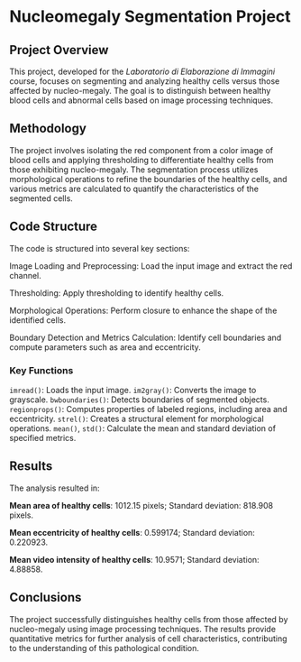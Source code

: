 # Nucleomegaly Segmentation Project

## Project Overview

This project, developed for the *Laboratorio di Elaborazione di Immagini* course, focuses on segmenting and analyzing healthy cells versus those affected by nucleo-megaly. The goal is to distinguish between healthy blood cells and abnormal cells based on image processing techniques.

## Methodology

The project involves isolating the red component from a color image of blood cells and applying thresholding to differentiate healthy cells from those exhibiting nucleo-megaly. The segmentation process utilizes morphological operations to refine the boundaries of the healthy cells, and various metrics are calculated to quantify the characteristics of the segmented cells.

## Code Structure

The code is structured into several key sections:

Image Loading and Preprocessing: Load the input image and extract the red channel.

Thresholding: Apply thresholding to identify healthy cells.

Morphological Operations: Perform closure to enhance the shape of the identified cells.

Boundary Detection and Metrics Calculation: Identify cell boundaries and compute parameters such as area and eccentricity.

### Key Functions

`imread()`: Loads the input image.
`im2gray()`: Converts the image to grayscale.
`bwboundaries()`: Detects boundaries of segmented objects.
`regionprops()`: Computes properties of labeled regions, including area and eccentricity.
`strel()`: Creates a structural element for morphological operations.
`mean()`, `std()`: Calculate the mean and standard deviation of specified metrics.

## Results

The analysis resulted in:

**Mean area of healthy cells**: 1012.15 pixels; Standard deviation: 818.908 pixels.

**Mean eccentricity of healthy cells**: 0.599174; Standard deviation: 0.220923.

**Mean video intensity of healthy cells**: 10.9571; Standard deviation: 4.88858.

## Conclusions

The project successfully distinguishes healthy cells from those affected by nucleo-megaly using image processing techniques. The results provide quantitative metrics for further analysis of cell characteristics, contributing to the understanding of this pathological condition.
